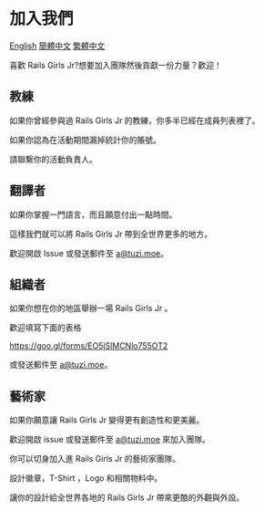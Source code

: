 # 加入我們
[English](https://github.com/railsgirlsjr/JoinUs/blob/master/README.md)
[簡體中文](https://github.com/railsgirlsjr/JoinUs/blob/master/README_Simplified-Chinese.md)
[繁體中文](https://github.com/railsgirlsjr/JoinUs/blob/master/README_Traditional-Chinese.md)

喜歡 Rails Girls Jr?想要加入團隊然後貢獻一份力量？歡迎！

## 教練
如果你曾經參與過 Rails Girls Jr 的教練，你多半已經在成員列表裡了。

如果你認為在活動期間漏掉統計你的賬號。

請聯繫你的活動負責人。

## 翻譯者
如果你掌握一門語言，而且願意付出一點時間。

這樣我們就可以將 Rails Girls Jr 帶到全世界更多的地方。

歡迎開啟 Issue 或發送郵件至 a@tuzi.moe。

## 組織者
如果你想在你的地區舉辦一場 Rails Girls Jr 。

歡迎填寫下面的表格

https://goo.gl/forms/EO5jSlMCNlo755OT2

或發送郵件至 a@tuzi.moe。

## 藝術家
如果你願意讓 Rails Girls Jr 變得更有創造性和更美麗。

歡迎開啟 issue 或發送郵件至 a@tuzi.moe 來加入團隊。

你可以切身加入進 Rails Girls Jr 的藝術家團隊。

設計徽章，T-Shirt ，Logo 和相關物料中。

讓你的設計給全世界各地的 Rails Girls Jr 帶來更酷的外觀與外設。
